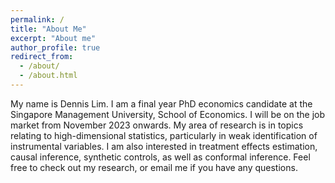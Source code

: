 ```yaml
---
permalink: /
title: "About Me"
excerpt: "About me"
author_profile: true
redirect_from: 
  - /about/
  - /about.html
---
```

My name is Dennis Lim. I am a final year PhD economics candidate at the Singapore Management University, School of Economics. I will be on the job market from November 2023 onwards. My area of research is in topics relating to high-dimensional statistics, particularly in weak identification of instrumental variables. I am also interested in treatment effects estimation, causal inference, synthetic controls, as well as conformal inference. Feel free to check out my research, or email me if you have any questions.
